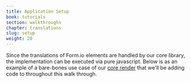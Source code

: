 ```yaml
---
title: Application Setup
book: tutorials
section: walkthroughs
chapter: translations
slug: setup
weight: 20
---
```

Since the translations of Form.io elements are handled by our core library, the implementation can be executed via pure javascript.
Below is as an example of a bare-bones use case of our [core render](https://github.com/formio/formio.js) that we'll be adding
code to throughout this walk through.  

<div id="step1">
  <script async src="//jsfiddle.net/Formio/83tkkzLc/embed/result,js,html,css/"></script>
</div>


